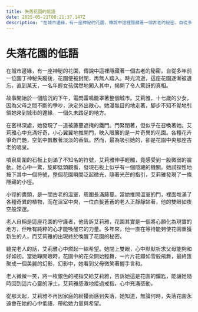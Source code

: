 ```yaml
---
title: 失落花園的低語
date: 2025-05-21T08:21:37.147Z
description: "在城市邊緣，有一座神秘的花園，傳說中這裡隱藏著一個古老的秘密。自從多年前一位園丁神秘失蹤後，花園便被封閉，再無人踏入。時光流逝，這座花園逐漸被遺忘，直到某天，一名年輕女孩偶然地闖入其中，揭開了令人驚訝的真相。"
---
```


# 失落花園的低語

在城市邊緣，有一座神秘的花園，傳說中這裡隱藏著一個古老的秘密。自從多年前一位園丁神秘失蹤後，花園便被封閉，再無人踏入。時光流逝，這座花園逐漸被遺忘，直到某天，一名年輕女孩偶然地闖入其中，揭開了令人驚訝的真相。

故事開始於一個陰沉的下午，電閃雷鳴籠罩著整個城市。艾莉雅，十七歲的少女，因為父母之間不斷的爭吵，決定外出散心。她漫無目的地走著，腳步不知不覺地引領她來到城市的邊緣，一個久未踏足的地方。

在密林深處，她發現了一道被藤蔓遮掩的鐵門。門緊閉著，但似乎在召喚著她。艾莉雅心中充滿好奇，小心翼翼地推開門，映入眼簾的是一片奇異的花園。各種花卉爭奇鬥艷，空氣中飄散著淡淡的香氣。然而，最為吸引她的，卻是花園中央那座古老的噴泉。

噴泉周圍的石板上刻滿了不知名的符號，艾莉雅伸手輕觸，竟感受到一股微弱的震動。她心中一驚，旋即低頭觀看，發現石板上似乎有一個隱藏的機關。她試探性地按下其中一個符號，整個花園瞬間泛起微光，隨著光芒的指引，艾莉雅發現了一條隱藏的小徑。

小徑的盡頭，是一間古老的溫室，周圍長滿藤蔓。當她推開溫室的門，裡面堆滿了各種奇異的植物，而在溫室中央，一位白髮蒼蒼的老人正靜靜站著，他的雙眼如夜空般深邃。

老人自稱是這座花園的守護者，他告訴艾莉雅，花園其實是一個將心願化為現實的地方，但唯有純粹的心才能喚醒它的力量。多年來，他一直在等待能夠使花園重獲新生的人，而艾莉雅的出現終於喚醒了花園的秘密。

聽完老人的話，艾莉雅心中燃起一絲希望。她閉上雙眼，心中默默祈求父母能夠和好如初。當她睜開眼時，花園中的花朵開始輕舞，一片片花瓣如雪般飛舞，最終匯聚成一個美麗的幻影，幻影中，她看到父母微笑著握手言和。

老人微微一笑，將一枚銀色的戒指交給艾莉雅，告訴她這是花園的鑰匙，能讓她隨時回到這片心靈的淨土。艾莉雅感激地接過戒指，心中充滿感動。

從那天起，艾莉雅不再因家庭的紛擾而感到失落，她知道，無論何時，失落花園永遠會在她的心中低語，帶給她力量與希望。